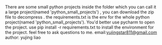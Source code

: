 There are some small python projects inside the folder which you can call it a large project(named 'python_small_projects') , you can download the zip file to decompress .
the requirements.txt is the env for the whole python project(named 'python_small_projects'). 
You'd better use pycharm to open the project.
use pip install -r requirements.txt to install the environment for the project.
feel free to ask questions to me. 
email:yujingstar811@gmail.com
author: yujing liao
